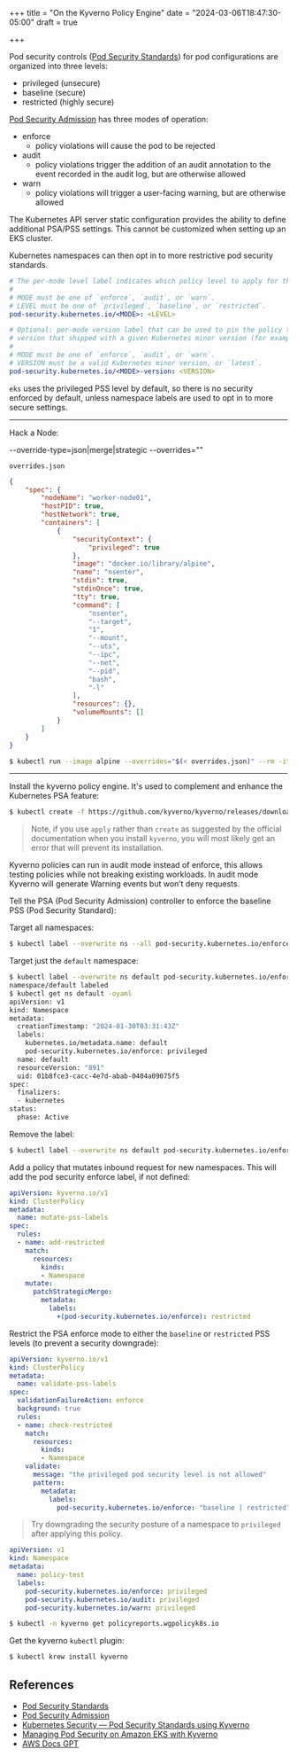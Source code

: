 +++
title = "On the Kyverno Policy Engine"
date = "2024-03-06T18:47:30-05:00"
draft = true

+++

Pod security controls ([Pod Security Standards]) for pod configurations are organized into three levels:

- privileged (unsecure)
- baseline (secure)
- restricted (highly secure)

[Pod Security Admission] has three modes of operation:

- enforce
    + policy violations will cause the pod to be rejected
- audit
    + policy violations trigger the addition of an audit annotation to the event recorded in the audit log, but are otherwise allowed
- warn
    + policy violations will trigger a user-facing warning, but are otherwise allowed

The Kubernetes API server static configuration provides the ability to define additional PSA/PSS settings.  This cannot be customized when setting up an EKS cluster.

Kubernetes namespaces can then opt in to more restrictive pod security standards.

```yaml
# The per-mode level label indicates which policy level to apply for the mode.
#
# MODE must be one of `enforce`, `audit`, or `warn`.
# LEVEL must be one of `privileged`, `baseline`, or `restricted`.
pod-security.kubernetes.io/<MODE>: <LEVEL>

# Optional: per-mode version label that can be used to pin the policy to the
# version that shipped with a given Kubernetes minor version (for example v1.24).
#
# MODE must be one of `enforce`, `audit`, or `warn`.
# VERSION must be a valid Kubernetes minor version, or `latest`.
pod-security.kubernetes.io/<MODE>-version: <VERSION>
```

`eks` uses the privileged PSS level by default, so there is no security enforced by default, unless namespace labels are used to opt in to more secure settings.

---

Hack a Node:

--override-type=json|merge|strategic
--overrides=""

`overrides.json`

```json
{
    "spec": {
        "nodeName": "worker-node01",
        "hostPID": true,
        "hostNetwork": true,
        "containers": [
            {
                "securityContext": {
                    "privileged": true
                },
                "image": "docker.io/library/alpine",
                "name": "nsenter",
                "stdin": true,
                "stdinOnce": true,
                "tty": true,
                "command": [
                    "nsenter",
                    "--target",
                    "1",
                    "--mount",
                    "--uts",
                    "--ipc",
                    "--net",
                    "--pid",
                    "bash",
                    "-l"
                ],
                "resources": {},
                "volumeMounts": []
            }
        ]
    }
}

```

```bash
$ kubectl run --image alpine --overrides="$(< overrides.json)" --rm -it my-pod
```

---

Install the kyverno policy engine.  It's used to complement and enhance the Kubernetes PSA feature:

```bash
$ kubectl create -f https://github.com/kyverno/kyverno/releases/download/v1.11.0/install.yaml
```

> Note, if you use `apply` rather than `create` as suggested by the official documentation when you install `kyverno`, you will most likely get an error that will prevent its installation.

Kyverno policies can run in audit mode instead of enforce, this allows testing policies while not breaking existing workloads. In audit mode Kyverno will generate Warning events but won’t deny requests.

Tell the PSA (Pod Security Admission) controller to enforce the baseline PSS (Pod Security Standard):

Target all namespaces:

```bash
$ kubectl label --overwrite ns --all pod-security.kubernetes.io/enforce=baseline
```

Target just the `default` namespace:

```bash
$ kubectl label --overwrite ns default pod-security.kubernetes.io/enforce=privileged
namespace/default labeled
$ kubectl get ns default -oyaml
apiVersion: v1
kind: Namespace
metadata:
  creationTimestamp: "2024-01-30T03:31:43Z"
  labels:
    kubernetes.io/metadata.name: default
    pod-security.kubernetes.io/enforce: privileged
  name: default
  resourceVersion: "891"
  uid: 01b8fce3-cacc-4e7d-abab-0404a09075f5
spec:
  finalizers:
  - kubernetes
status:
  phase: Active
```

Remove the label:

```bash
$ kubectl label --overwrite ns default pod-security.kubernetes.io/enforce-
```

Add a policy that mutates inbound request for new namespaces.  This will add the pod security enforce label, if not defined:

```yaml
apiVersion: kyverno.io/v1
kind: ClusterPolicy
metadata:
  name: mutate-pss-labels
spec:
  rules:
  - name: add-restricted
    match:
      resources:
        kinds:
        - Namespace
    mutate:
      patchStrategicMerge:
        metadata:
          labels:
            +(pod-security.kubernetes.io/enforce): restricted

```

Restrict the PSA enforce mode to either the `baseline` or `restricted` PSS levels (to prevent a security downgrade):

```yaml
apiVersion: kyverno.io/v1
kind: ClusterPolicy
metadata:
  name: validate-pss-labels
spec:
  validationFailureAction: enforce
  background: true
  rules:
  - name: check-restricted
    match:
      resources:
        kinds:
        - Namespace
    validate:
      message: "the privileged pod security level is not allowed"
      pattern:
        metadata:
          labels:
            pod-security.kubernetes.io/enforce: "baseline | restricted"
```

> Try downgrading the security posture of a namespace to `privileged` after applying this policy.

```yaml
apiVersion: v1
kind: Namespace
metadata:
  name: policy-test
  labels:
    pod-security.kubernetes.io/enforce: privileged
    pod-security.kubernetes.io/audit: privileged
    pod-security.kubernetes.io/warn: privileged
```

```bash
$ kubectl -n kyverno get policyreports.wgpolicyk8s.io
```

Get the kyverno `kubectl` plugin:

```bash
$ kubectl krew install kyverno
```

## References

- [Pod Security Standards]
- [Pod Security Admission]
- [Kubernetes Security — Pod Security Standards using Kyverno](https://medium.com/@charled.breteche/kubernetes-security-pod-security-standards-using-kyverno-cc5d9042b79a)
- [Managing Pod Security on Amazon EKS with Kyverno](https://aws.amazon.com/blogs/containers/managing-pod-security-on-amazon-eks-with-kyverno/)
- [AWS Docs GPT](https://docsgpt.antimetal.com/)

[Pod Security Standards]: https://kubernetes.io/docs/concepts/security/pod-security-standards/
[Pod Security Admission]: https://kubernetes.io/docs/concepts/security/pod-security-admission/

